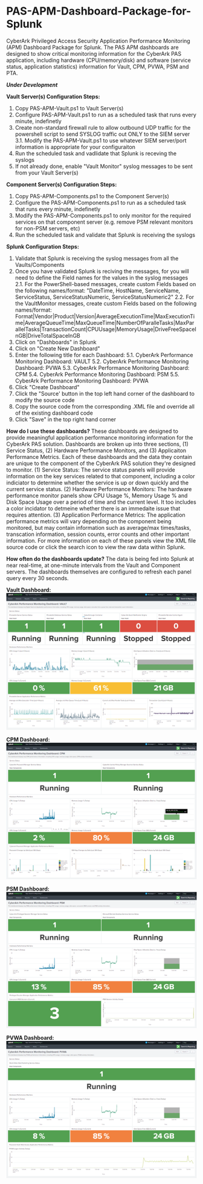 # PAS-APM-Dashboard-Package-for-Splunk

CyberArk Privileged Access Security Application Performance Monitoring (APM) Dashboard Package for Splunk. The PAS APM dashboards are designed to show critical monitoring information for the CyberArk PAS application, including hardware (CPU/memory/disk) and software (service status, application statistics) information for Vault, CPM, PVWA, PSM and PTA.

**_Under Development_**

**Vault Server(s) Configuration Steps:**
1. Copy PAS-APM-Vault.ps1 to Vault Server(s)
2. Configure PAS-APM-Vault.ps1 to run as a scheduled task that runs every minute, indefinetly
3. Create non-standard firewall rule to allow outbound UDP traffic for the powershell script to send SYSLOG traffic out ONLY to the SIEM server
3.1. Modify the PAS-APM-Vault.ps1 to use whatever SIEM server/port information is appropriate for your configuraiton
4. Run the scheduled task and vadlidate that Splunk is receving the syslogs
5. If not already done, enable "Vault Monitor" syslog messages to be sent from your Vault Server(s)

**Component Server(s) Configuration Steps:**
1. Copy PAS-APM-Components.ps1 to the Component Server(s)
2. Configure the PAS-APM-Components.ps1 to run as a scheduled task that runs every minute, indefinetly 
3. Modify the PAS-APM-Components.ps1 to only monitor for the required services on that component server (e.g. remove PSM relevant monitors for non-PSM servers, etc)
4. Run the scheduled task and validate that Splunk is receiving the syslogs

**Splunk Configuration Steps:**
1. Validate that Splunk is receiving the syslog messages from all the Vaults/Components
2. Once you have validated Splunk is reciving the messages, for you will need to define the Field names for the values in the syslog messages
2.1. For the PowerShell-based messages, create custom Fields based on the following names/format: "DateTime, HostName, ServiceName, ServiceStatus, ServiceStatusNumeric, ServiceStatusNumeric2"
2.2. For the VaultMonitor messages, create custom Fields based on the following names/format: Format|Vendor|Product|Version|AverageExecutionTime|MaxExecutionTime|AverageQueueTime|MaxQueueTime|NumberOfParalleTasks|MaxParallelTasks|TransactionCount|CPUUsage|MemoryUsage|DriveFreeSpaceInGB|DriveTotalSpaceInGB
3. Click on "Dashboards" in Splunk
4. Click on "Create New Dashboard"
5. Enter the following title for each Dashboard:
5.1. CyberArk Performance Monitoring Dashboard: VAULT
5.2. CyberArk Performance Monitoring Dashboard: PVWA
5.3. CyberArk Performance Monitoring Dashboard: CPM
5.4. CyberArk Performance Monitoring Dashboard: PSM
5.5. CyberArk Performance Monitoring Dashboard: PVWA
6. Click "Create Dashboard"
7. Click the "Source' button in the top left hand corner of the dashboard to modify the source code
8. Copy the source code from the corresponding .XML file and override all of the existing dashboard code
9. Click "Save" in the top right hand corner

**How do I use these dashboards?**
These dashboards are designed to provide meaningful application performance monitoring information for the CyberArk PAS solution. Dashboards are broken up into three sections, (1) Service Status, (2) Hardware Performance Monitors, and (3) Applicaiton Performance Metrics. Each of these dashboards and the data they contain are unique to the component of the CyberArk PAS solution they're designed to monitor.
(1) Service Status: The service status panels will provide information on the key services related to that component, including a color indiciator to determine whether the service is up or down quickly and the current service status.
(2) Hardware Performance Monitors: The hardware performance monitor panels show CPU Usage %, Memory Usage % and Disk Space Usage over a period of time and the current level. It too includes a color incidator to detmeine whether there is an immedaite issue that requires attention.
(3) Application Performance Metrics: The application performance metrics will vary depending on the component being monitored, but may contain information such as average/max times/tasks, transcation information, session counts, error counts and other important information. For more information on each of these panels view the XML file source code or click the search icon to view the raw data within Splunk.

**How often do the dashboards update?**
The data is being fed into Splunk at near real-time, at one-minute intervals from the Vault and Component servers. The dashboards themselves are configured to refresh each panel query every 30 seconds.

**Vault Dashboard:**
![Vault Dashboard](/Screenshots/PAS-APM-Vault-Screenshot.PNG)

**CPM Dashboard:**
![CPM Dashboard](/Screenshots/PAS-APM-CPM-Screenshot.PNG)

**PSM Dashboard:**
![PSM Dashboard](/Screenshots/PAS-APM-PSM-Screenshot.PNG)

**PVWA Dashboard:**
![PVWA Dashboard](/Screenshots/PAS-APM-PVWA-Screenshot.PNG)
